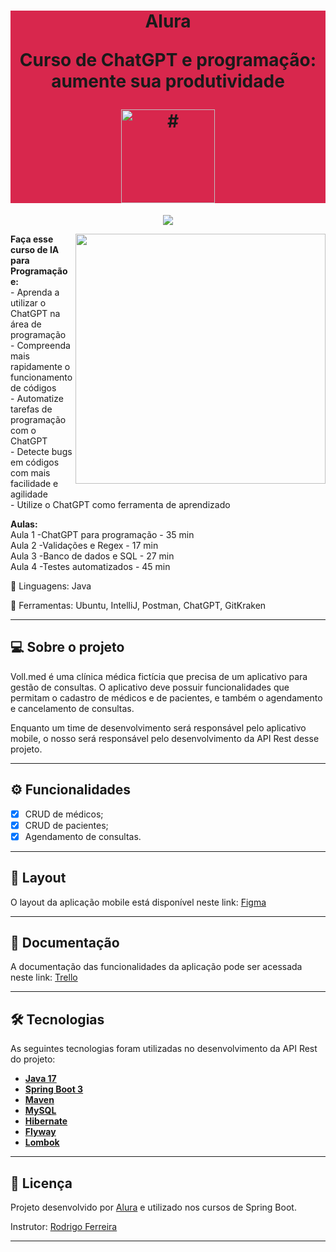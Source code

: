 <h1 align="center" style="background-color:#d8274d">
    <p>Alura</p>
    <p>Curso de
        ChatGPT e programação: aumente sua produtividade
    </p>
    <a href="https://cursos.alura.com.br/course/chatgpt-programacao-aumente-produtividade">
        <img src="https://www.alura.com.br/assets/api/cursos/chatgpt-programacao-aumente-produtividade.svg" alt="#" width="150" height="150">
    </a> 
</h1>

<p align="center">
    <img loading="lazy" src="http://img.shields.io/static/v1?label=STATUS&message=EM%20DESENVOLVIMENTO&color=GREEN&style=for-the-badge"/>
</p>
<img src="https://raw.githubusercontent.com/MicaelliMedeiros/micaellimedeiros/master/image/computer-illustration.png" min-width="400px" max-width="400px" width="400px" align="right">

<p align="left"> 
  <strong>Faça esse curso de IA para Programação e:</strong></br>
- Aprenda a utilizar o ChatGPT na área de programação</br>
- Compreenda mais rapidamente o funcionamento de códigos</br>
- Automatize tarefas de programação com o ChatGPT</br>
- Detecte bugs em códigos com mais facilidade e agilidade</br>
- Utilize o ChatGPT como ferramenta de aprendizado</br>
</p>

<p align="left">
  <strong>Aulas:</strong> </br> 
    Aula 1 -ChatGPT para programação - 35 min</br> 
    Aula 2 -Validações e Regex - 17 min</br> 
    Aula 3 -Banco de dados e SQL - 27 min</br> 
    Aula 4 -Testes automatizados - 45 min</br> 
</p>

<p align="left">
  🐙 Linguagens: Java
</p>

<p align="left">
  💼 Ferramentas: Ubuntu, IntelliJ, Postman, ChatGPT, GitKraken
</p>

---

## 💻 Sobre o projeto

Voll.med é uma clínica médica fictícia que precisa de um aplicativo para gestão de consultas. O aplicativo deve possuir funcionalidades que permitam o cadastro de médicos e de pacientes, e também o agendamento e cancelamento de consultas.

Enquanto um time de desenvolvimento será responsável pelo aplicativo mobile, o nosso será responsável pelo desenvolvimento da API Rest desse projeto.

---

## ⚙️ Funcionalidades

- [x] CRUD de médicos;
- [x] CRUD de pacientes;
- [x] Agendamento de consultas.

---

## 🎨 Layout

O layout da aplicação mobile está disponível neste link: <a href="https://www.figma.com/file/N4CgpJqsg7gjbKuDmra3EV/Voll.med">Figma</a>

---

## 📄 Documentação

A documentação das funcionalidades da aplicação pode ser acessada neste link: <a href="https://trello.com/b/O0lGCsKb/api-voll-med">Trello</a>

---

## 🛠 Tecnologias

As seguintes tecnologias foram utilizadas no desenvolvimento da API Rest do projeto:

- **[Java 17](https://www.oracle.com/java)**
- **[Spring Boot 3](https://spring.io/projects/spring-boot)**
- **[Maven](https://maven.apache.org)**
- **[MySQL](https://www.mysql.com)**
- **[Hibernate](https://hibernate.org)**
- **[Flyway](https://flywaydb.org)**
- **[Lombok](https://projectlombok.org)**

---

## 📝 Licença

Projeto desenvolvido por [Alura](https://www.alura.com.br) e utilizado nos cursos de Spring Boot.

Instrutor: [Rodrigo Ferreira](https://cursos.alura.com.br/user/rodrigo-ferreira)

---
